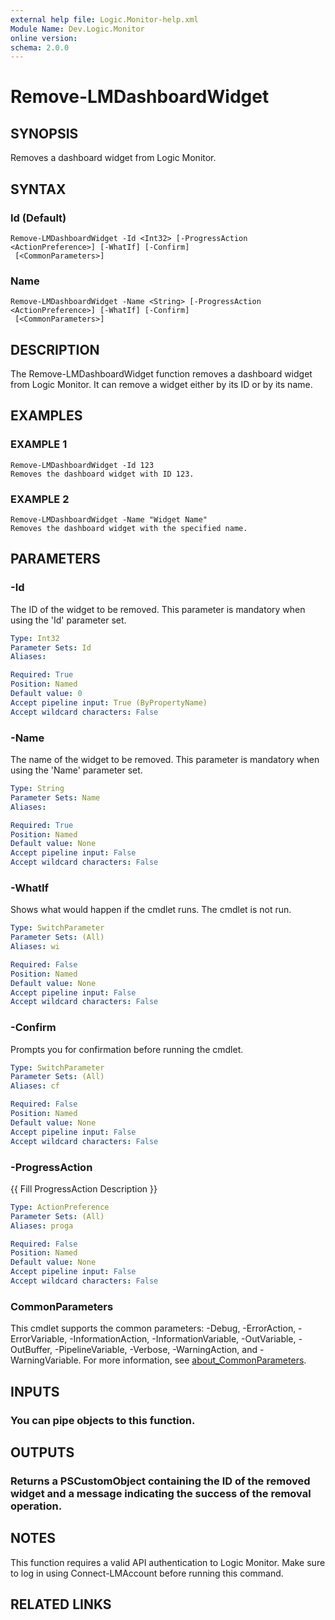 ```yaml
---
external help file: Logic.Monitor-help.xml
Module Name: Dev.Logic.Monitor
online version:
schema: 2.0.0
---
```


# Remove-LMDashboardWidget

## SYNOPSIS
Removes a dashboard widget from Logic Monitor.

## SYNTAX

### Id (Default)
```
Remove-LMDashboardWidget -Id <Int32> [-ProgressAction <ActionPreference>] [-WhatIf] [-Confirm]
 [<CommonParameters>]
```

### Name
```
Remove-LMDashboardWidget -Name <String> [-ProgressAction <ActionPreference>] [-WhatIf] [-Confirm]
 [<CommonParameters>]
```

## DESCRIPTION
The Remove-LMDashboardWidget function removes a dashboard widget from Logic Monitor.
It can remove a widget either by its ID or by its name.

## EXAMPLES

### EXAMPLE 1
```
Remove-LMDashboardWidget -Id 123
Removes the dashboard widget with ID 123.
```

### EXAMPLE 2
```
Remove-LMDashboardWidget -Name "Widget Name"
Removes the dashboard widget with the specified name.
```

## PARAMETERS

### -Id
The ID of the widget to be removed.
This parameter is mandatory when using the 'Id' parameter set.

```yaml
Type: Int32
Parameter Sets: Id
Aliases:

Required: True
Position: Named
Default value: 0
Accept pipeline input: True (ByPropertyName)
Accept wildcard characters: False
```

### -Name
The name of the widget to be removed.
This parameter is mandatory when using the 'Name' parameter set.

```yaml
Type: String
Parameter Sets: Name
Aliases:

Required: True
Position: Named
Default value: None
Accept pipeline input: False
Accept wildcard characters: False
```

### -WhatIf
Shows what would happen if the cmdlet runs.
The cmdlet is not run.

```yaml
Type: SwitchParameter
Parameter Sets: (All)
Aliases: wi

Required: False
Position: Named
Default value: None
Accept pipeline input: False
Accept wildcard characters: False
```

### -Confirm
Prompts you for confirmation before running the cmdlet.

```yaml
Type: SwitchParameter
Parameter Sets: (All)
Aliases: cf

Required: False
Position: Named
Default value: None
Accept pipeline input: False
Accept wildcard characters: False
```

### -ProgressAction
{{ Fill ProgressAction Description }}

```yaml
Type: ActionPreference
Parameter Sets: (All)
Aliases: proga

Required: False
Position: Named
Default value: None
Accept pipeline input: False
Accept wildcard characters: False
```

### CommonParameters
This cmdlet supports the common parameters: -Debug, -ErrorAction, -ErrorVariable, -InformationAction, -InformationVariable, -OutVariable, -OutBuffer, -PipelineVariable, -Verbose, -WarningAction, and -WarningVariable. For more information, see [about_CommonParameters](http://go.microsoft.com/fwlink/?LinkID=113216).

## INPUTS

### You can pipe objects to this function.
## OUTPUTS

### Returns a PSCustomObject containing the ID of the removed widget and a message indicating the success of the removal operation.
## NOTES
This function requires a valid API authentication to Logic Monitor.
Make sure to log in using Connect-LMAccount before running this command.

## RELATED LINKS
